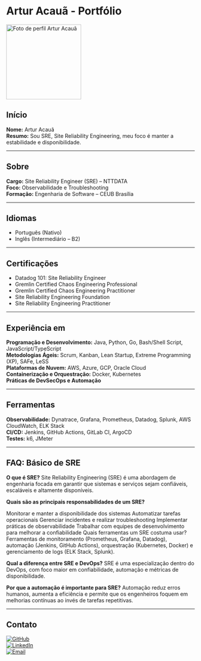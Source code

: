 # Artur Acauã - Portfólio
<img src="profile.jpg" alt="Foto de perfil Artur Acauã" width="200" />

## Início
**Nome:** Artur Acauã  
**Resumo:** Sou SRE, Site Reliability Engineering, meu foco é manter a estabilidade e disponibilidade.

---

## Sobre
**Cargo:** Site Reliability Engineer (SRE) – NTTDATA  
**Foco:** Observabilidade e Troubleshooting  
**Formação:** Engenharia de Software – CEUB Brasília

---

## Idiomas
- Português (Nativo)
- Inglês (Intermediário – B2)

---

## Certificações
- Datadog 101: Site Reliability Engineer
- Gremlin Certified Chaos Engineering Professional
- Gremlin Certified Chaos Engineering Practitioner
- Site Reliability Engineering Foundation
- Site Reliability Engineering Practitioner

---

## Experiência em
**Programação e Desenvolvimento:** Java, Python, Go, Bash/Shell Script, JavaScript/TypeScript  
**Metodologias Ágeis:** Scrum, Kanban, Lean Startup, Extreme Programming (XP), SAFe, LeSS  
**Plataformas de Nuvem:** AWS, Azure, GCP, Oracle Cloud  
**Containerização e Orquestração:** Docker, Kubernetes  
**Práticas de DevSecOps e Automação**

---

## Ferramentas
**Observabilidade:** Dynatrace, Grafana, Prometheus, Datadog, Splunk, AWS CloudWatch, ELK Stack  
**CI/CD:** Jenkins, GitHub Actions, GitLab CI, ArgoCD  
**Testes:** k6, JMeter

---

## FAQ: Básico de SRE
**O que é SRE?**
Site Reliability Engineering (SRE) é uma abordagem de engenharia focada em garantir que sistemas e serviços sejam confiáveis, escaláveis e altamente disponíveis.

**Quais são as principais responsabilidades de um SRE?**

Monitorar e manter a disponibilidade dos sistemas
Automatizar tarefas operacionais
Gerenciar incidentes e realizar troubleshooting
Implementar práticas de observabilidade
Trabalhar com equipes de desenvolvimento para melhorar a confiabilidade
Quais ferramentas um SRE costuma usar?
Ferramentas de monitoramento (Prometheus, Grafana, Datadog), automação (Jenkins, GitHub Actions), orquestração (Kubernetes, Docker) e gerenciamento de logs (ELK Stack, Splunk).

**Qual a diferença entre SRE e DevOps?**
SRE é uma especialização dentro do DevOps, com foco maior em confiabilidade, automação e métricas de disponibilidade.

**Por que a automação é importante para SRE?**
Automação reduz erros humanos, aumenta a eficiência e permite que os engenheiros foquem em melhorias contínuas ao invés de tarefas repetitivas.

---

## Contato
[![GitHub](https://img.shields.io/badge/GitHub-000?style=for-the-badge&logo=github&logoColor=white)](https://github.com/arturacaua)  
[![LinkedIn](https://img.shields.io/badge/LinkedIn-0077B5?style=for-the-badge&logo=linkedin&logoColor=white)](https://www.linkedin.com/in/arturacaua/)  
[![Email](https://img.shields.io/badge/E-mail-D14836?style=for-the-badge&logo=gmail&logoColor=white)](mailto:artur.acaua@gmail.com)